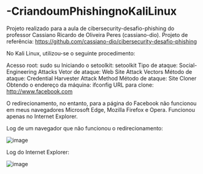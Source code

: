 # -CriandoumPhishingnoKaliLinux
Projeto realizado para a aula de cibersecurity-desafio-phishing do professor Cassiano Ricardo de Oliveira Peres (cassiano-dio). Projeto de referência: https://github.com/cassiano-dio/cibersecurity-desafio-phishing  

No Kali Linux, utilizou-se o seguinte procedimento:

Acesso root: sudo su
Iniciando o setoolkit: setoolkit
Tipo de ataque: Social-Engineering Attacks
Vetor de ataque: Web Site Attack Vectors
Método de ataque: Credential Harvester Attack Method 
Método de ataque: Site Cloner
Obtendo o endereço da máquina: ifconfig
URL para clone: http://www.facebook.com

O redirecionamento, no entanto, para a página do Facebook não funcionou em meus navegadores Microsoft Edge, Mozilla Firefox e Opera. Funcionou apenas no Internet Explorer.  

Log de um navegador que não funcionou o redirecionamento:

![image](https://user-images.githubusercontent.com/124366357/220719930-4742c235-50bf-4aed-8c39-ff3519f8b9a0.png)


Log do Internet Explorer:

![image](https://user-images.githubusercontent.com/124366357/220720169-6065f3e9-31da-482f-8d99-8354d1cd89dc.png)
